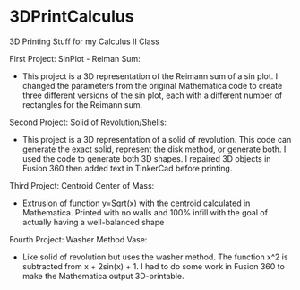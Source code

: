 # 3DPrintCalculus
3D Printing Stuff for my Calculus II Class

First Project: SinPlot - Reiman Sum:
  - This project is a 3D representation of the Reimann sum of a sin plot. I changed the parameters from the original Mathematica code to create three different versions of the sin plot, each with a different number of rectangles for the Reimann sum.

Second Project: Solid of Revolution/Shells:
- This project is a 3D representation of a solid of revolution. This code can generate the exact solid, represent the disk method, or generate both. I used the code to generate both 3D shapes. I repaired 3D objects in Fusion 360 then added text in TinkerCad before printing.

Third Project: Centroid Center of Mass:
- Extrusion of function y=Sqrt(x) with the centroid calculated in Mathematica. Printed with no walls and 100% infill with the goal of actually having a well-balanced shape

Fourth Project: Washer Method Vase:
- Like solid of revolution but uses the washer method. The function x^2 is subtracted from x + 2sin(x) + 1. I had to do some work in Fusion 360 to make the Mathematica output 3D-printable.

